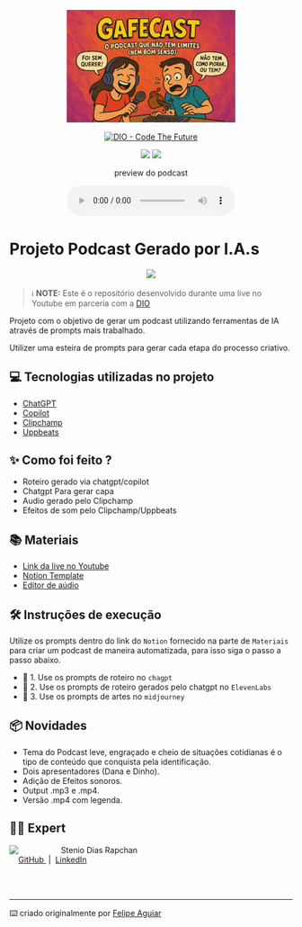 <p align="center">
<img 
    src="./assets/GafeCast.png"
    width="300"
/>
</p>

<p align="center">
<a href="https://dio.me/">
    <img 
        src="https://img.shields.io/badge/DIO-Code_The_Future-28DA77?logo=youtube" 
        alt="DIO - Code The Future">
</a>
<p align="center">
<a href="https://www.linkedin.com/in/stenio-dias-rapchan/" target="_blank"><img src="https://img.shields.io/badge/-LinkedIn-%230077B5?style=for-the-badge&logo=linkedin&logoColor=white" target="_blank"></a> 
<a href = "mailto:steniodr@hotmail.com"><img src="https://img.shields.io/badge/Microsoft_Outlook-0078D4?style=for-the-badge&logo=microsoft-outlook&logoColor=white" target="_blank"></a> 
</p>

<p align="center">
    preview do podcast
</p>

<div align="center">
    <audio src="output/podcast ‐ audio.MP3" controls title="Podcast GafeCast"></audio>
</div>

# Projeto Podcast Gerado por I.A.s
<p align="center">
<img 
    src=".github\assets\banner.png"
    width="100"
/>
</p>



 > ℹ️ **NOTE:** Este é o repositório desenvolvido durante uma live no Youtube em parceria com a [DIO](https://dio.me)

Projeto com o objetivo de gerar um podcast utilizando ferramentas de IA através de prompts mais trabalhado.

Utilizer uma esteira de prompts para gerar cada etapa do processo criativo.

## 💻 Tecnologias utilizadas no projeto

- [ChatGPT](https://chat.openai.com/) 
- [Copilot](https://copilot.microsoft.com/)
- [Clipchamp](https://app.clipchamp.com/)
- [Uppbeats](https://uppbeat.io/)

## ✨ Como foi feito ?

- Roteiro gerado via chatgpt/copilot
- Chatgpt Para gerar capa
- Audio gerado pelo Clipchamp
- Efeitos de som pelo Clipchamp/Uppbeats

## 📚 Materiais

- [Link da live no Youtube](https://www.youtube.com)
- [Notion Template](https://helpful-jump-17b.notion.site/PAS-Podcast-AI-Studio-210489e15d7a4a73b743bb159e45d06f?pvs=4)
- [Editor de aúdio](https://www.capcut.com/editor?from_page=landing_page&__action_from=picture_V%C3%ADdeos%20profissionais%20em%20minutos,%20n%C3%A3o%20em%20horas.)


## 🛠️ Instruções de execução

Utilize os prompts dentro do link do `Notion` fornecido na parte de `Materiais` para criar um podcast de maneira automatizada, para isso siga o passo a passo abaixo.

- 🤖 1. Use os prompts de roteiro no `chagpt`
- 🤖 2. Use os prompts de roteiro gerados pelo chatgpt no  `ElevenLabs`
- 🤖 3. Use os prompts de artes no `midjourney`

## 📦 Novidades

- Tema do Podcast leve, engraçado e cheio de situações cotidianas é o tipo de conteúdo que conquista pela identificação.
- Dois apresentadores (Dana e Dinho).
- Adição de Efeitos sonoros.
- Output .mp3 e .mp4.
- Versão .mp4 com legenda.

## 👨‍💻 Expert

<p>
    <img 
      align=left 
      margin=10 
      width=80 
      src="https://avatars.githubusercontent.com/u/60396052?v=4"
    />
    <p>&nbsp&nbsp&nbspStenio Dias Rapchan<br>
    &nbsp&nbsp&nbsp
    <a 
        href="https://github.com/steniodr">
        GitHub
    </a>
    &nbsp;|&nbsp;
    <a 
        href="https://www.linkedin.com/in/stenio-dias-rapchan/">
        LinkedIn
    </a>
</p>
<br/><br/>
<p>

---

⌨️ criado originalmente por [Felipe Aguiar](https://github.com/felipeAguiarCode)